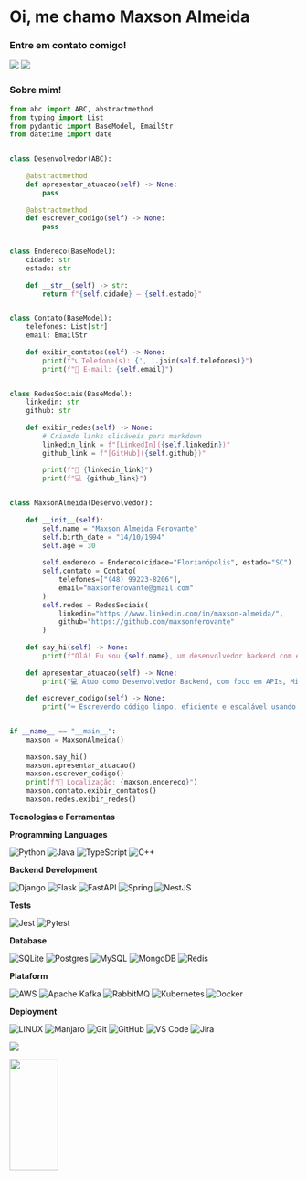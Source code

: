 # Oi, me chamo Maxson Almeida

### Entre em contato comigo! 
<div>
<a href="https://www.linkedin.com/in/maxson-almeida/" target="_blank"><img src="https://img.shields.io/badge/-LinkedIn-%230077B5?style=for-the-badge&logo=linkedin&logoColor=white" target="_blank"></a>   
<a href="malito: maxsonferovante@gmail.com" target="_blank"><img src="https://img.shields.io/badge/-Gmail-%230077B5?style=for-the-badge&logo=gmail&logoColor=white" target="_blank"></a>   
</div>

### Sobre mim! 

```python
from abc import ABC, abstractmethod
from typing import List
from pydantic import BaseModel, EmailStr
from datetime import date


class Desenvolvedor(ABC):
        
    @abstractmethod
    def apresentar_atuacao(self) -> None:
        pass
    
    @abstractmethod
    def escrever_codigo(self) -> None:
        pass


class Endereco(BaseModel):
    cidade: str
    estado: str
    
    def __str__(self) -> str:
        return f"{self.cidade} – {self.estado}"


class Contato(BaseModel):
    telefones: List[str]
    email: EmailStr
    
    def exibir_contatos(self) -> None:
        print(f"📞 Telefone(s): {', '.join(self.telefones)}")
        print(f"📧 E-mail: {self.email}")


class RedesSociais(BaseModel):
    linkedin: str
    github: str
    
    def exibir_redes(self) -> None:
        # Criando links clicáveis para markdown
        linkedin_link = f"[LinkedIn]({self.linkedin})"
        github_link = f"[GitHub]({self.github})"
        
        print(f"🔗 {linkedin_link}")
        print(f"💻 {github_link}")


class MaxsonAlmeida(Desenvolvedor):
    
    def __init__(self):
        self.name = "Maxson Almeida Ferovante"
        self.birth_date = "14/10/1994"
        self.age = 30
        
        self.endereco = Endereco(cidade="Florianópolis", estado="SC")
        self.contato = Contato(
            telefones=["(48) 99223-8206"], 
            email="maxsonferovante@gmail.com"
        )
        self.redes = RedesSociais(
            linkedin="https://www.linkedin.com/in/maxson-almeida/",
            github="https://github.com/maxsonferovante"
        )
    
    def say_hi(self) -> None:
        print(f"Olá! Eu sou {self.name}, um desenvolvedor backend com experiência em Python e Java.")
    
    def apresentar_atuacao(self) -> None:
        print("💻 Atuo como Desenvolvedor Backend, com foco em APIs, Microsserviços e soluções escaláveis.")
    
    def escrever_codigo(self) -> None:
        print("⌨️ Escrevendo código limpo, eficiente e escalável usando boas práticas de engenharia de software.")


if __name__ == "__main__":
    maxson = MaxsonAlmeida()
    
    maxson.say_hi()
    maxson.apresentar_atuacao()
    maxson.escrever_codigo()
    print(f"📍 Localização: {maxson.endereco}")
    maxson.contato.exibir_contatos()
    maxson.redes.exibir_redes()
```

**Tecnologias e Ferramentas**

<!-- (Aqui você pode adicionar tecnologias que aprendeu no curso, já listamos algumas delas, e outras que já domina)) -->

**Programming Languages**

![Python](https://img.shields.io/badge/python-3670A0?style=for-the-badge&logo=python&logoColor=ffdd54) 
![Java](https://img.shields.io/badge/java-%23ED8B00.svg?style=for-the-badge&logo=openjdk&logoColor=white)
![TypeScript](https://img.shields.io/badge/typescript-%23007ACC.svg?style=for-the-badge&logo=typescript&logoColor=white)
![C++](https://img.shields.io/badge/C%2B%2B-00599C?style=for-the-badge&logo=c%2B%2B&logoColor=white)

**Backend Development**

![Django](https://img.shields.io/badge/django-%23092E20.svg?style=for-the-badge&logo=django&logoColor=white) 
![Flask](https://img.shields.io/badge/flask-%23000.svg?style=for-the-badge&logo=flask&logoColor=white)
![FastAPI](https://img.shields.io/badge/FastAPI-005571?style=for-the-badge&logo=fastapi) 
![Spring](https://img.shields.io/badge/spring-%236DB33F.svg?style=for-the-badge&logo=spring&logoColor=white)
![NestJS](https://img.shields.io/badge/nestjs-%23E0234E.svg?style=for-the-badge&logo=nestjs&logoColor=white)

**Tests**

![Jest](https://img.shields.io/badge/Jest-C21325?style=for-the-badge&logo=jest&logoColor=white)
![Pytest](https://img.shields.io/badge/pytest-%23ffffff.svg?style=for-the-badge&logo=pytest&logoColor=2f9fe3)

**Database**

![SQLite](https://img.shields.io/badge/sqlite-%2307405e.svg?style=for-the-badge&logo=sqlite&logoColor=white) 
![Postgres](https://img.shields.io/badge/postgres-%23316192.svg?style=for-the-badge&logo=postgresql&logoColor=white)
![MySQL](https://img.shields.io/badge/mysql-4479A1.svg?style=for-the-badge&logo=mysql&logoColor=white)
![MongoDB](https://img.shields.io/badge/-MongoDB-13aa52?style=for-the-badge&logo=mongodb&logoColor=white)
![Redis](https://img.shields.io/badge/redis-%23DD0031.svg?style=for-the-badge&logo=redis&logoColor=white)


**Plataform**

![AWS](https://img.shields.io/badge/AWS-%23FF9900.svg?style=for-the-badge&logo=amazon-aws&logoColor=white)
![Apache Kafka](https://img.shields.io/badge/Apache%20Kafka-000?style=for-the-badge&logo=apachekafka)
![RabbitMQ](https://img.shields.io/badge/Rabbitmq-FF6600?style=for-the-badge&logo=rabbitmq&logoColor=white)
![Kubernetes](https://img.shields.io/badge/kubernetes-%23326ce5.svg?style=for-the-badge&logo=kubernetes&logoColor=white)
![Docker](https://img.shields.io/badge/Docker-2CA5E0?style=for-the-badge&logo=docker&logoColor=white)

**Deployment**

![LINUX](https://img.shields.io/badge/Linux-FCC624?style=for-the-badge&logo=linux&logoColor=black)
![Manjaro](https://img.shields.io/badge/Manjaro-35BF5C?style=for-the-badge&logo=Manjaro&logoColor=white)
![Git](https://img.shields.io/badge/git-%23F05033.svg?style=for-the-badge&logo=git&logoColor=white)
![GitHub](https://img.shields.io/badge/github-%23121011.svg?style=for-the-badge&logo=github&logoColor=white)
![VS Code](https://img.shields.io/badge/VS%20Code-0078d7.svg?style=for-the-badge&logo=visual-studio-code&logoColor=white)
![Jira](https://img.shields.io/badge/jira-%230A0FFF.svg?style=for-the-badge&logo=jira&logoColor=white)

[![](https://visitcount.itsvg.in/api?id=maxsonferovante&icon=2&color=1)](https://visitcount.itsvg.in)

<div align="left">
  
  <img width="41%" height="195px" src="https://github-readme-stats.vercel.app/api/top-langs/?username=maxsonferovante&layout=compact&hide_border=true&title_color=8f00ff&text_color=ffffff&bg_color=0d1117" />
  
 </div>

<!-- Proudly created with GPRM ( https://gprm.itsvg.in ) -->
